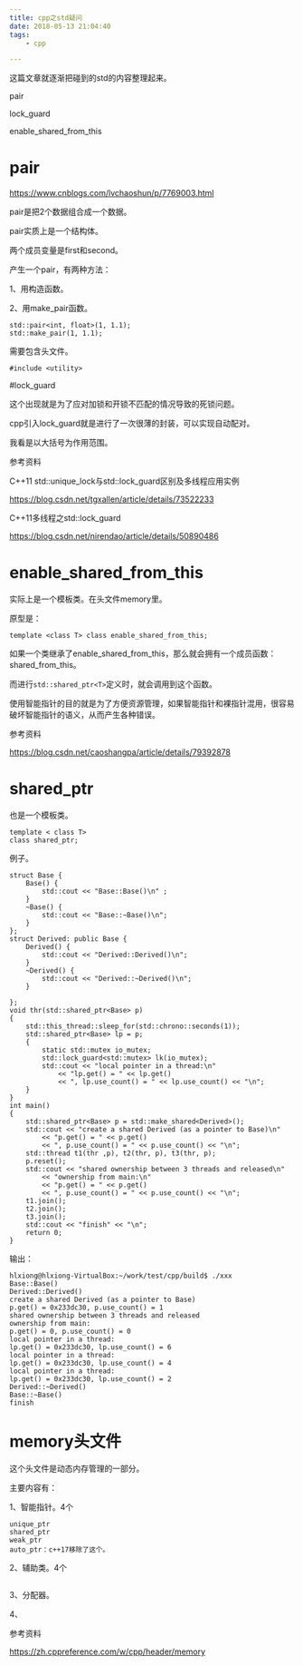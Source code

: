 ```yaml
---
title: cpp之std疑问
date: 2018-05-13 21:04:40
tags:
	- cpp

---
```




这篇文章就逐渐把碰到的std的内容整理起来。

pair

lock_guard

enable_shared_from_this



# pair

https://www.cnblogs.com/lvchaoshun/p/7769003.html

pair是把2个数据组合成一个数据。

pair实质上是一个结构体。

两个成员变量是first和second。

产生一个pair，有两种方法：

1、用构造函数。

2、用make_pair函数。

```
std::pair<int, float>(1, 1.1);
std::make_pair(1, 1.1);
```

需要包含头文件。

```
#include <utility>
```



#lock_guard

这个出现就是为了应对加锁和开锁不匹配的情况导致的死锁问题。

cpp引入lock_guard就是进行了一次很薄的封装，可以实现自动配对。

我看是以大括号为作用范围。



参考资料

 C++11 std::unique_lock与std::lock_guard区别及多线程应用实例 

https://blog.csdn.net/tgxallen/article/details/73522233

C++11多线程之std::lock_guard

https://blog.csdn.net/nirendao/article/details/50890486



# enable_shared_from_this

实际上是一个模板类。在头文件memory里。

原型是：

```
template <class T> class enable_shared_from_this;
```

如果一个类继承了enable_shared_from_this，那么就会拥有一个成员函数：shared_from_this。

而进行`std::shared_ptr<T>`定义时，就会调用到这个函数。

使用智能指针的目的就是为了方便资源管理，如果智能指针和裸指针混用，很容易破坏智能指针的语义，从而产生各种错误。



参考资料

https://blog.csdn.net/caoshangpa/article/details/79392878



# shared_ptr

也是一个模板类。

```
template < class T>
class shared_ptr;
```

例子。

```
struct Base {
	Base() {
		std::cout << "Base::Base()\n" ;
	}
	~Base() {
		std::cout << "Base::~Base()\n";
	}
};
struct Derived: public Base {
	Derived() {
		std::cout << "Derived::Derived()\n";
	}
	~Derived() {
		std::cout << "Derived::~Derived()\n";
	}
	
};
void thr(std::shared_ptr<Base> p)
{
	std::this_thread::sleep_for(std::chrono::seconds(1));
	std::shared_ptr<Base> lp = p;
	{
		static std::mutex io_mutex;
		std::lock_guard<std::mutex> lk(io_mutex);
		std::cout << "local pointer in a thread:\n"
			<< "lp.get() = " << lp.get()
			<< ", lp.use_count() = " << lp.use_count() << "\n";
	}
}
int main()
{
	std::shared_ptr<Base> p = std::make_shared<Derived>();
	std::cout << "create a shared Derived (as a pointer to Base)\n"
		<< "p.get() = " << p.get()
		<< ", p.use_count() = " << p.use_count() << "\n";
	std::thread t1(thr ,p), t2(thr, p), t3(thr, p);
	p.reset();
	std::cout << "shared ownership between 3 threads and released\n"
		<< "ownership from main:\n"
		<< "p.get() = " << p.get()
		<< ", p.use_count() = " << p.use_count() << "\n";
	t1.join();
	t2.join();
	t3.join();
	std::cout << "finish" << "\n";
	return 0;
}
```

输出：

```
hlxiong@hlxiong-VirtualBox:~/work/test/cpp/build$ ./xxx 
Base::Base()
Derived::Derived()
create a shared Derived (as a pointer to Base)
p.get() = 0x233dc30, p.use_count() = 1
shared ownership between 3 threads and released
ownership from main:
p.get() = 0, p.use_count() = 0
local pointer in a thread:
lp.get() = 0x233dc30, lp.use_count() = 6
local pointer in a thread:
lp.get() = 0x233dc30, lp.use_count() = 4
local pointer in a thread:
lp.get() = 0x233dc30, lp.use_count() = 2
Derived::~Derived()
Base::~Base()
finish
```



# memory头文件

这个头文件是动态内存管理的一部分。

主要内容有：

1、智能指针。4个

```
unique_ptr
shared_ptr
weak_ptr
auto_ptr：c++17移除了这个。
```

2、辅助类。4个

```

```

3、分配器。

4、



参考资料

https://zh.cppreference.com/w/cpp/header/memory